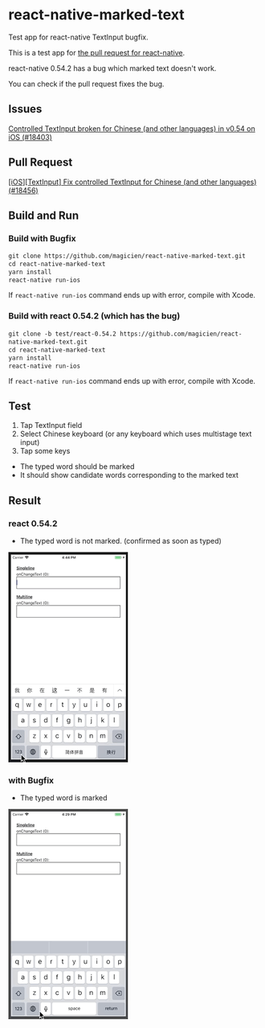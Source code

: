 # react-native-marked-text
Test app for react-native TextInput bugfix.

This is a test app for [the pull request for react-native](https://github.com/facebook/react-native/pull/18456).

react-native 0.54.2 has a bug which marked text doesn't work.

You can check if the pull request fixes the bug.

## Issues

[Controlled TextInput broken for Chinese (and other languages) in v0.54 on iOS (#18403)](https://github.com/facebook/react-native/issues/18403)

## Pull Request

[[iOS][TextInput] Fix controlled TextInput for Chinese (and other languages) (#18456)](https://github.com/facebook/react-native/pull/18456)

## Build and Run

### Build with Bugfix

```
git clone https://github.com/magicien/react-native-marked-text.git
cd react-native-marked-text
yarn install
react-native run-ios
```

If `react-native run-ios` command ends up with error, compile with Xcode.

### Build with react 0.54.2 (which has the bug)

```
git clone -b test/react-0.54.2 https://github.com/magicien/react-native-marked-text.git
cd react-native-marked-text
yarn install
react-native run-ios
```

If `react-native run-ios` command ends up with error, compile with Xcode.

## Test

1. Tap TextInput field
2. Select Chinese keyboard (or any keyboard which uses multistage text input)
3. Tap some keys
- The typed word should be marked
- It should show candidate words corresponding to the marked text

## Result

### react 0.54.2

- The typed word is not marked. (confirmed as soon as typed)

![ScreenShot_0.54.2](https://raw.githubusercontent.com/magicien/react-native-marked-text/master/screenshot/before.gif)

### with Bugfix

- The typed word is marked

![ScreenShot_Bugfix](https://raw.githubusercontent.com/magicien/react-native-marked-text/master/screenshot/after.gif)
